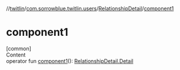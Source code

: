 //[twitlin](../../index.md)/[com.sorrowblue.twitlin.users](../index.md)/[RelationshipDetail](index.md)/[component1](component1.md)



# component1  
[common]  
Content  
operator fun [component1](component1.md)(): [RelationshipDetail.Detail](-detail/index.md)  



